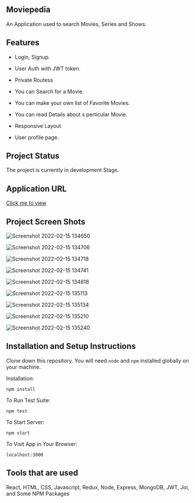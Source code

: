 ## Moviepedia

An Application used to search Movies, Series and Shows.

## Features 

- Login, Signup.

- User Auth with JWT token.

- Private Routess

- You can Search for a Movie.

- You can make your own list of Favorite Movies.

- You can read Details about s perticular Movie.

- Responsive Layout

- User profile page.

## Project Status

The project is currently in development Stage.

## Application URL

[Click me to view](http://localhost:3000)

## Project Screen Shots

![Screenshot 2022-02-15 134650](https://user-images.githubusercontent.com/69709410/157270166-fdd24736-ce22-4432-a87d-1350fa3ea23c.jpg)

![Screenshot 2022-02-15 134706](https://user-images.githubusercontent.com/69709410/157270189-f3ad779c-a5c1-4ee8-ba75-7496573933e2.jpg)

![Screenshot 2022-02-15 134718](https://user-images.githubusercontent.com/69709410/157270215-baf5c3f7-d5bc-4874-a0b8-8c24413c9f96.jpg)

![Screenshot 2022-02-15 134741](https://user-images.githubusercontent.com/69709410/157270230-29fee23c-695e-43f0-ba82-82eb07dd7104.jpg)

![Screenshot 2022-02-15 134818](https://user-images.githubusercontent.com/69709410/157270259-a2b533b1-0b48-416b-9495-35552b8173a4.jpg)

![Screenshot 2022-02-15 135113](https://user-images.githubusercontent.com/69709410/157270279-9a42da23-bc57-4941-b893-f7238d68184a.jpg)

![Screenshot 2022-02-15 135134](https://user-images.githubusercontent.com/69709410/157270293-19584427-8e47-4548-baef-f91109ea436b.jpg)

![Screenshot 2022-02-15 135210](https://user-images.githubusercontent.com/69709410/157270309-6b9ff670-ea72-4525-837f-f2cd76b67df7.jpg)

![Screenshot 2022-02-15 135240](https://user-images.githubusercontent.com/69709410/157270329-119a58ce-3a3b-4a97-b389-021d26136449.jpg)


## Installation and Setup Instructions

Clone down this repository. You will need `node` and `npm` installed globally on your machine.  

Installation:

`npm install`  

To Run Test Suite:  

`npm test`  

To Start Server:

`npm start`  

To Visit App in Your Browser:

`localhost:3000`  

## Tools that are used

React, HTML, CSS, Javascript, Redux, Node, Express, MongoDB, JWT, Joi, and Some NPM Packages
